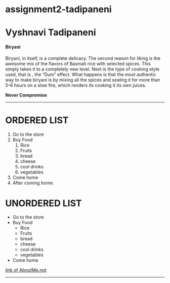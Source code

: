 # assignment2-tadipaneni
# Vyshnavi Tadipaneni
#### Biryani
Biryani, in itself, is a complete delicacy. The second reason for liking is the awesome mix of the flavors of Basmati rice with selected spices. This simply takes it to a completely new level. Next is the type of cooking style used, that is , the “Dum” effect. What happens is that the most authentic way to make biryani is by mixing all the spices and sealing it for more than 5–6 hours on a slow fire, which renders its cooking it its own juices. 

**Never Compromise**

__________________________________
# ORDERED LIST
1. Go to the store
2. Buy Food
      1. Rice 
      2. Fruits
      3. bread
      4. cheese
      5. cool drinks
      6. vegetables
1. Come home
2. After coming home.

# UNORDERED LIST
* Go to the store
* Buy Food
    * Rice
    * Fruits
    * bread
    * cheese
    * cool drinks
    * vegetables
* Come home

[link of AboutMe.md](AboutMe.md)

____________________________________________________________________________